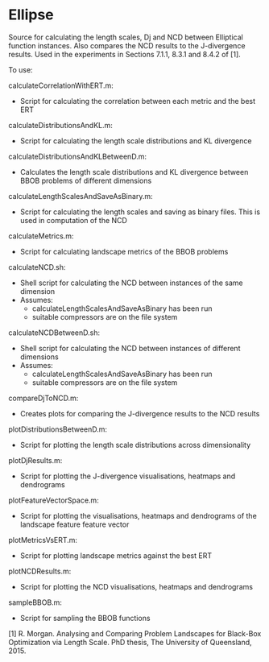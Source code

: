 Ellipse
====

Source for calculating the length scales, Dj and NCD between Elliptical function instances. Also compares the NCD results to the J-divergence results. Used in the experiments in Sections 7.1.1, 8.3.1 and 8.4.2 of [1].

To use:

calculateCorrelationWithERT.m:
  - Script for calculating the correlation between each metric and the best ERT

calculateDistributionsAndKL.m:
  - Script for calculating the length scale distributions and KL divergence

calculateDistributionsAndKLBetweenD.m:
  - Calculates the length scale distributions and KL divergence between BBOB problems of different dimensions

calculateLengthScalesAndSaveAsBinary.m:
  - Script for calculating the length scales and saving as binary files. This is used in computation of the NCD

calculateMetrics.m:
  - Script for calculating landscape metrics of the BBOB problems

calculateNCD.sh:
  - Shell script for calculating the NCD between instances of the same dimension
  - Assumes:
    - calculateLengthScalesAndSaveAsBinary has been run
    - suitable compressors are on the file system

calculateNCDBetweenD.sh:
  - Shell script for calculating the NCD between instances of different dimensions
  - Assumes:
    - calculateLengthScalesAndSaveAsBinary has been run
    - suitable compressors are on the file system

compareDjToNCD.m:
  - Creates plots for comparing the J-divergence results to the NCD results

plotDistributionsBetweenD.m:
  - Script for plotting the length scale distributions across dimensionality
  
plotDjResults.m:
  - Script for plotting the J-divergence visualisations, heatmaps and dendrograms

plotFeatureVectorSpace.m:
  - Script for plotting the visualisations, heatmaps and dendrograms of the landscape feature feature vector

plotMetricsVsERT.m:
  - Script for plotting landscape metrics against the best ERT
    
plotNCDResults.m:
  - Script for plotting the NCD visualisations, heatmaps and dendrograms

sampleBBOB.m:
  - Script for sampling the BBOB functions

[1] R. Morgan. Analysing and Comparing Problem Landscapes for Black-Box Optimization via Length Scale. PhD thesis, The University of Queensland, 2015.
